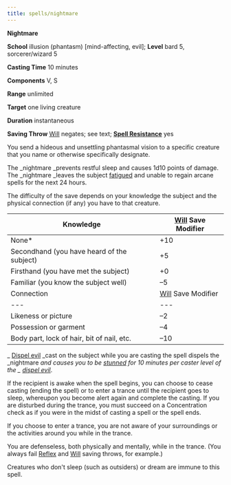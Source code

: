 ```yaml
---
title: spells/nightmare
---
```

 **Nightmare**

**School** illusion (phantasm) [mind-affecting, evil]; **Level** bard 5, sorcerer/wizard 5

**Casting Time** 10 minutes

**Components** V, S

**Range** unlimited

**Target** one living creature

**Duration** instantaneous

**Saving Throw** [Will](../combat#_will) negates; see text; **[Spell Resistance](../glossary#_spell-resistance)** yes

You send a hideous and unsettling phantasmal vision to a specific creature that you name or otherwise specifically designate.

The _nightmare _prevents restful sleep and causes 1d10 points of damage. The _nightmare _leaves the subject [fatigued](../glossary#_fatigued) and unable to regain arcane spells for the next 24 hours.

The difficulty of the save depends on your knowledge the subject and the physical connection (if any) you have to that creature.

| Knowledge | [Will](../combat#_will) Save Modifier |
| --- | --- |
| None\* | +10 |
| Secondhand (you have heard of the subject) | +5 |
| Firsthand (you have met the subject) | +0 |
| Familiar (you know the subject well) | –5 |
| Connection | [Will](../combat#_will) Save Modifier |
| --- | --- |
| Likeness or picture | –2 |
| Possession or garment | –4 |
| Body part, lock of hair, bit of nail, etc. | –10 |

_ [Dispel evil](dispelEvil#_dispel-evil) _cast on the subject while you are casting the spell dispels the _nightmare _and causes you to be [stunned](../glossary#_stunned) for 10 minutes per caster level of the _ [dispel evil](dispelEvil#_dispel-evil)_.

If the recipient is awake when the spell begins, you can choose to cease casting (ending the spell) or to enter a trance until the recipient goes to sleep, whereupon you become alert again and complete the casting. If you are disturbed during the trance, you must succeed on a Concentration check as if you were in the midst of casting a spell or the spell ends.

If you choose to enter a trance, you are not aware of your surroundings or the activities around you while in the trance.

You are defenseless, both physically and mentally, while in the trance. (You always fail [Reflex](../combat#_reflex) and [Will](../combat#_will) saving throws, for example.)

Creatures who don't sleep (such as outsiders) or dream are immune to this spell.

